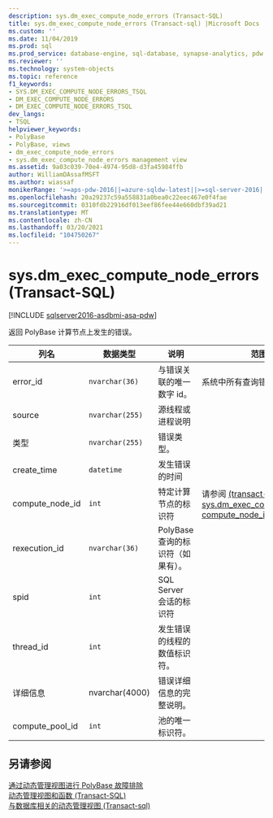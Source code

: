 ```yaml
---
description: sys.dm_exec_compute_node_errors (Transact-SQL)
title: sys.dm_exec_compute_node_errors (Transact-sql) |Microsoft Docs
ms.custom: ''
ms.date: 11/04/2019
ms.prod: sql
ms.prod_service: database-engine, sql-database, synapse-analytics, pdw
ms.reviewer: ''
ms.technology: system-objects
ms.topic: reference
f1_keywords:
- SYS.DM_EXEC_COMPUTE_NODE_ERRORS_TSQL
- DM_EXEC_COMPUTE_NODE_ERRORS
- DM_EXEC_COMPUTE_NODE_ERRORS_TSQL
dev_langs:
- TSQL
helpviewer_keywords:
- PolyBase
- PolyBase, views
- dm_exec_compute_node_errors
- sys.dm_exec_compute_node_errors management view
ms.assetid: 9a03c039-70e4-4974-95d8-d3fa45984ffb
author: WilliamDAssafMSFT
ms.author: wiassaf
monikerRange: '>=aps-pdw-2016||=azure-sqldw-latest||>=sql-server-2016||>=sql-server-linux-2017||=azuresqldb-mi-current'
ms.openlocfilehash: 20a29237c59a558831a0bea0c22eec467e0f4fae
ms.sourcegitcommit: 0310fdb22916df013eef86fee44e660dbf39ad21
ms.translationtype: MT
ms.contentlocale: zh-CN
ms.lasthandoff: 03/20/2021
ms.locfileid: "104750267"
---
```

# <a name="sysdm_exec_compute_node_errors-transact-sql"></a>sys.dm_exec_compute_node_errors (Transact-SQL)

[!INCLUDE [sqlserver2016-asdbmi-asa-pdw](../../includes/applies-to-version/sqlserver2016-asa-pdw.md)]

  返回 PolyBase 计算节点上发生的错误。  
  
|列名|数据类型|说明|范围|  
|-----------------|---------------|-----------------|-----------|  
|error_id|`nvarchar(36)`|与错误关联的唯一数字 id。|系统中所有查询错误的唯一性|  
|source|`nvarchar(255)`|源线程或进程说明||  
|类型|`nvarchar(255)`|错误类型。||  
|create_time|`datetime`|发生错误的时间||  
|compute_node_id|`int`|特定计算节点的标识符|请参阅 [&#40;transact-sql 的 sys.dm_exec_compute_nodes compute_node_id&#41;](../../relational-databases/system-dynamic-management-views/sys-dm-exec-compute-nodes-transact-sql.md)|  
|rexecution_id|`nvarchar(36)`|PolyBase 查询的标识符（如果有）。||  
|spid|`int`|SQL Server 会话的标识符||  
|thread_id|`int`|发生错误的线程的数值标识符。||  
|详细信息|nvarchar(4000)|错误详细信息的完整说明。||
|compute_pool_id|`int`|池的唯一标识符。|

  
## <a name="see-also"></a>另请参阅  
 [通过动态管理视图进行 PolyBase 故障排除](/previous-versions/sql/sql-server-2016/mt146389(v=sql.130))   
 [动态管理视图和函数 (Transact-SQL)](~/relational-databases/system-dynamic-management-views/system-dynamic-management-views.md)   
 [与数据库相关的动态管理视图 &#40;Transact-sql&#41;](../../relational-databases/system-dynamic-management-views/database-related-dynamic-management-views-transact-sql.md)  
  
